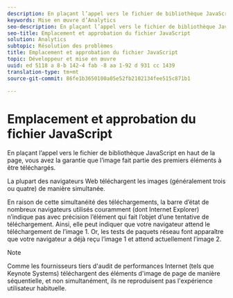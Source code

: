 ```yaml
---
description: En plaçant l’appel vers le fichier de bibliothèque JavaScript en haut de la page, vous avez la garantie que l’image fait partie des premiers éléments à être téléchargés.
keywords: Mise en œuvre d’Analytics
seo-description: En plaçant l’appel vers le fichier de bibliothèque JavaScript en haut de la page, vous avez la garantie que l’image fait partie des premiers éléments à être téléchargés.
seo-title: Emplacement et approbation du fichier JavaScript
solution: Analytics
subtopic: Résolution des problèmes
title: Emplacement et approbation du fichier JavaScript
topic: Développeur et mise en œuvre
uuid: ed 5118 a 8-b 142-4 fab -8 aa 1-92 d 931 cc 1439
translation-type: tm+mt
source-git-commit: 86fe1b3650100a05e52fb2102134fee515c871b1

---
```



# Emplacement et approbation du fichier JavaScript

En plaçant l’appel vers le fichier de bibliothèque JavaScript en haut de la page, vous avez la garantie que l’image fait partie des premiers éléments à être téléchargés.

La plupart des navigateurs Web téléchargent les images (généralement trois ou quatre) de manière simultanée.

En raison de cette simultanéité des téléchargements, la barre d’état de nombreux navigateurs utilisés couramment (dont Internet Explorer) n’indique pas avec précision l’élément qui fait l’objet d’une tentative de téléchargement. Ainsi, elle peut indiquer que votre navigateur attend le téléchargement de l’image 1. Or, les tests de paquets réseau font apparaître que votre navigateur a déjà reçu l’image 1 et attend actuellement l’image 2.

>[!NOTE]
>
>Comme les fournisseurs tiers d'audit de performances Internet (tels que Keynote Systems) téléchargent des éléments d'image de page de manière séquentielle, et non simultanément, ils ne reproduisent pas l'expérience utilisateur habituelle.

